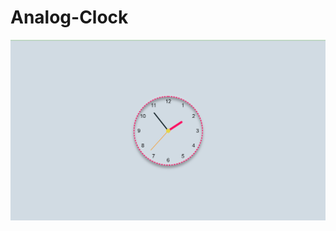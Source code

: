 # Analog-Clock

![[image]](https://github.com/dexterous17/Analog-Clock/blob/9ea900622895b31b6c52e512060523cc0bc453f5/Screenshot%202022-02-13%20015345.png)